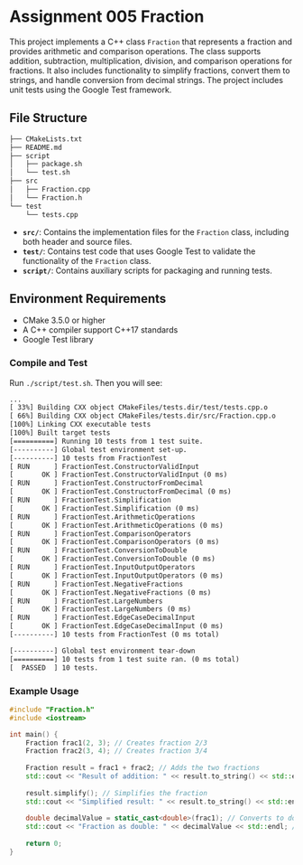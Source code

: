# Assignment 005 Fraction

This project implements a C++ class `Fraction` that represents a fraction and provides arithmetic and comparison operations. The class supports addition, subtraction, multiplication, division, and comparison operations for fractions. It also includes functionality to simplify fractions, convert them to strings, and handle conversion from decimal strings. The project includes unit tests using the Google Test framework.

## File Structure

```txt
├── CMakeLists.txt
├── README.md
├── script
│   ├── package.sh
│   └── test.sh
├── src
│   ├── Fraction.cpp
│   └── Fraction.h
└── test
    └── tests.cpp
```

- **`src/`**: Contains the implementation files for the `Fraction` class, including both header and source files.
- **`test/`**: Contains test code that uses Google Test to validate the functionality of the `Fraction` class.
- **`script/`**: Contains auxiliary scripts for packaging and running tests.

## Environment Requirements

- CMake 3.5.0 or higher
- A C++ compiler support C++17 standards
- Google Test library

### Compile and Test

Run `./script/test.sh`. Then you will see:

```txt
...
[ 33%] Building CXX object CMakeFiles/tests.dir/test/tests.cpp.o
[ 66%] Building CXX object CMakeFiles/tests.dir/src/Fraction.cpp.o
[100%] Linking CXX executable tests
[100%] Built target tests
[==========] Running 10 tests from 1 test suite.
[----------] Global test environment set-up.
[----------] 10 tests from FractionTest
[ RUN      ] FractionTest.ConstructorValidInput
[       OK ] FractionTest.ConstructorValidInput (0 ms)
[ RUN      ] FractionTest.ConstructorFromDecimal
[       OK ] FractionTest.ConstructorFromDecimal (0 ms)
[ RUN      ] FractionTest.Simplification
[       OK ] FractionTest.Simplification (0 ms)
[ RUN      ] FractionTest.ArithmeticOperations
[       OK ] FractionTest.ArithmeticOperations (0 ms)
[ RUN      ] FractionTest.ComparisonOperators
[       OK ] FractionTest.ComparisonOperators (0 ms)
[ RUN      ] FractionTest.ConversionToDouble
[       OK ] FractionTest.ConversionToDouble (0 ms)
[ RUN      ] FractionTest.InputOutputOperators
[       OK ] FractionTest.InputOutputOperators (0 ms)
[ RUN      ] FractionTest.NegativeFractions
[       OK ] FractionTest.NegativeFractions (0 ms)
[ RUN      ] FractionTest.LargeNumbers
[       OK ] FractionTest.LargeNumbers (0 ms)
[ RUN      ] FractionTest.EdgeCaseDecimalInput
[       OK ] FractionTest.EdgeCaseDecimalInput (0 ms)
[----------] 10 tests from FractionTest (0 ms total)

[----------] Global test environment tear-down
[==========] 10 tests from 1 test suite ran. (0 ms total)
[  PASSED  ] 10 tests.
```

### Example Usage

```cpp
#include "Fraction.h"
#include <iostream>

int main() {
    Fraction frac1(2, 3); // Creates fraction 2/3
    Fraction frac2(3, 4); // Creates fraction 3/4
    
    Fraction result = frac1 + frac2; // Adds the two fractions
    std::cout << "Result of addition: " << result.to_string() << std::endl; // Output: "17/12"
    
    result.simplify(); // Simplifies the fraction
    std::cout << "Simplified result: " << result.to_string() << std::endl; // Output: "17/12"
    
    double decimalValue = static_cast<double>(frac1); // Converts to double
    std::cout << "Fraction as double: " << decimalValue << std::endl; // Output: 0.666667
    
    return 0;
}
```
